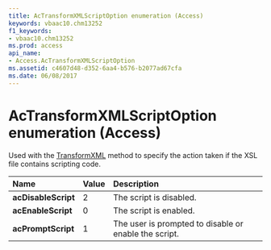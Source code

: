 ```yaml
---
title: AcTransformXMLScriptOption enumeration (Access)
keywords: vbaac10.chm13252
f1_keywords:
- vbaac10.chm13252
ms.prod: access
api_name:
- Access.AcTransformXMLScriptOption
ms.assetid: c4607d48-d352-6aa4-b576-b2077ad67cfa
ms.date: 06/08/2017
---
```



# AcTransformXMLScriptOption enumeration (Access)

Used with the [TransformXML](Access.Application.TransformXML.md) method to specify the action taken if the XSL file contains scripting code.



|Name|Value|Description|
|:-----|:-----|:-----|
|**acDisableScript**|2|The script is disabled.|
|**acEnableScript**|0|The script is enabled.|
|**acPromptScript**|1|The user is prompted to disable or enable the script.|

